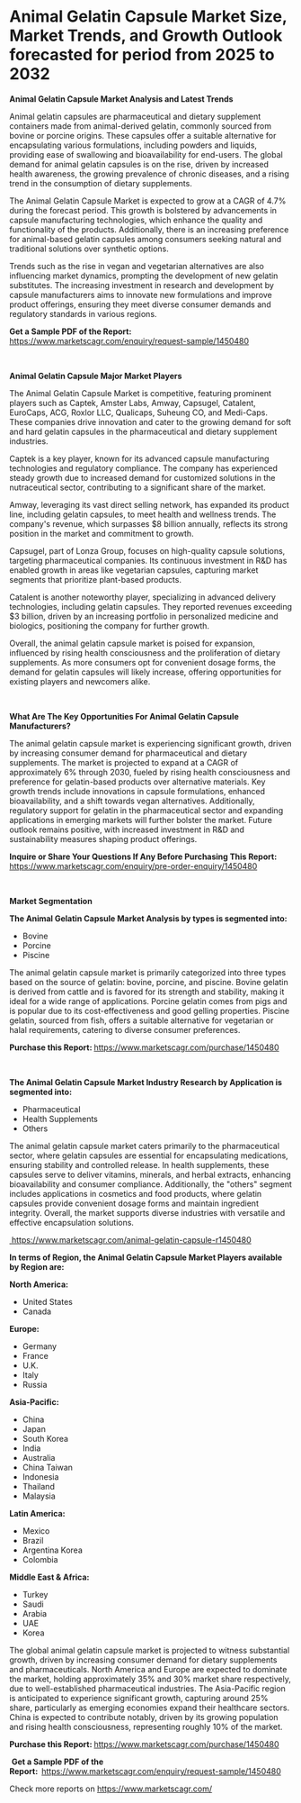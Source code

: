 <p><h1>Animal Gelatin Capsule Market Size, Market Trends, and Growth Outlook forecasted for period from 2025 to 2032</h1></p><p><strong>Animal Gelatin Capsule Market Analysis and Latest Trends</strong></p>
<p><p>Animal gelatin capsules are pharmaceutical and dietary supplement containers made from animal-derived gelatin, commonly sourced from bovine or porcine origins. These capsules offer a suitable alternative for encapsulating various formulations, including powders and liquids, providing ease of swallowing and bioavailability for end-users. The global demand for animal gelatin capsules is on the rise, driven by increased health awareness, the growing prevalence of chronic diseases, and a rising trend in the consumption of dietary supplements.</p><p>The Animal Gelatin Capsule Market is expected to grow at a CAGR of 4.7% during the forecast period. This growth is bolstered by advancements in capsule manufacturing technologies, which enhance the quality and functionality of the products. Additionally, there is an increasing preference for animal-based gelatin capsules among consumers seeking natural and traditional solutions over synthetic options. </p><p>Trends such as the rise in vegan and vegetarian alternatives are also influencing market dynamics, prompting the development of new gelatin substitutes. The increasing investment in research and development by capsule manufacturers aims to innovate new formulations and improve product offerings, ensuring they meet diverse consumer demands and regulatory standards in various regions.</p></p>
<p><strong>Get a Sample PDF of the Report:&nbsp;</strong> <a href="https://www.marketscagr.com/enquiry/request-sample/1450480?utm_campaign=1126&utm_medium=2&utm_source=Github&utm_content=ia&utm_term=09032025&utm_id=animal-gelatin-capsule">https://www.marketscagr.com/enquiry/request-sample/1450480</a></p>
<p>&nbsp;</p>
<p><strong>Animal Gelatin Capsule Major Market Players</strong></p>
<p><p>The Animal Gelatin Capsule Market is competitive, featuring prominent players such as Captek, Amster Labs, Amway, Capsugel, Catalent, EuroCaps, ACG, Roxlor LLC, Qualicaps, Suheung CO, and Medi-Caps. These companies drive innovation and cater to the growing demand for soft and hard gelatin capsules in the pharmaceutical and dietary supplement industries.</p><p>Captek is a key player, known for its advanced capsule manufacturing technologies and regulatory compliance. The company has experienced steady growth due to increased demand for customized solutions in the nutraceutical sector, contributing to a significant share of the market.</p><p>Amway, leveraging its vast direct selling network, has expanded its product line, including gelatin capsules, to meet health and wellness trends. The company's revenue, which surpasses $8 billion annually, reflects its strong position in the market and commitment to growth.</p><p>Capsugel, part of Lonza Group, focuses on high-quality capsule solutions, targeting pharmaceutical companies. Its continuous investment in R&D has enabled growth in areas like vegetarian capsules, capturing market segments that prioritize plant-based products.</p><p>Catalent is another noteworthy player, specializing in advanced delivery technologies, including gelatin capsules. They reported revenues exceeding $3 billion, driven by an increasing portfolio in personalized medicine and biologics, positioning the company for further growth.</p><p>Overall, the animal gelatin capsule market is poised for expansion, influenced by rising health consciousness and the proliferation of dietary supplements. As more consumers opt for convenient dosage forms, the demand for gelatin capsules will likely increase, offering opportunities for existing players and newcomers alike.</p></p>
<p>&nbsp;</p>
<p><strong>What Are The Key Opportunities For Animal Gelatin Capsule Manufacturers?</strong></p>
<p><p>The animal gelatin capsule market is experiencing significant growth, driven by increasing consumer demand for pharmaceutical and dietary supplements. The market is projected to expand at a CAGR of approximately 6% through 2030, fueled by rising health consciousness and preference for gelatin-based products over alternative materials. Key growth trends include innovations in capsule formulations, enhanced bioavailability, and a shift towards vegan alternatives. Additionally, regulatory support for gelatin in the pharmaceutical sector and expanding applications in emerging markets will further bolster the market. Future outlook remains positive, with increased investment in R&D and sustainability measures shaping product offerings.</p></p>
<p><strong>Inquire or Share Your Questions If Any Before Purchasing This Report:</strong> <a href="https://www.marketscagr.com/enquiry/pre-order-enquiry/1450480?utm_campaign=1126&utm_medium=2&utm_source=Github&utm_content=ia&utm_term=09032025&utm_id=animal-gelatin-capsule">https://www.marketscagr.com/enquiry/pre-order-enquiry/1450480</a></p>
<p>&nbsp;</p>
<p><strong>Market Segmentation</strong></p>
<p><strong>The Animal Gelatin Capsule Market Analysis by types is segmented into:</strong></p>
<p><ul><li>Bovine</li><li>Porcine</li><li>Piscine</li></ul></p>
<p><p>The animal gelatin capsule market is primarily categorized into three types based on the source of gelatin: bovine, porcine, and piscine. Bovine gelatin is derived from cattle and is favored for its strength and stability, making it ideal for a wide range of applications. Porcine gelatin comes from pigs and is popular due to its cost-effectiveness and good gelling properties. Piscine gelatin, sourced from fish, offers a suitable alternative for vegetarian or halal requirements, catering to diverse consumer preferences.</p></p>
<p><strong>Purchase this Report:&nbsp;</strong><a href="https://www.marketscagr.com/purchase/1450480?utm_campaign=1126&utm_medium=2&utm_source=Github&utm_content=ia&utm_term=09032025&utm_id=animal-gelatin-capsule">https://www.marketscagr.com/purchase/1450480</a></p>
<p>&nbsp;</p>
<p><strong>The Animal Gelatin Capsule Market Industry Research by Application is segmented into:</strong></p>
<p><ul><li>Pharmaceutical</li><li>Health Supplements</li><li>Others</li></ul></p>
<p><p>The animal gelatin capsule market caters primarily to the pharmaceutical sector, where gelatin capsules are essential for encapsulating medications, ensuring stability and controlled release. In health supplements, these capsules serve to deliver vitamins, minerals, and herbal extracts, enhancing bioavailability and consumer compliance. Additionally, the "others" segment includes applications in cosmetics and food products, where gelatin capsules provide convenient dosage forms and maintain ingredient integrity. Overall, the market supports diverse industries with versatile and effective encapsulation solutions.</p></p>
<p><a href="https://www.marketscagr.com/animal-gelatin-capsule-r1450480?utm_campaign=1126&utm_medium=2&utm_source=Github&utm_content=ia&utm_term=09032025&utm_id=animal-gelatin-capsule">&nbsp;https://www.marketscagr.com/animal-gelatin-capsule-r1450480</a></p>
<p><strong>In terms of Region, the Animal Gelatin Capsule Market Players available by Region are:</strong></p>
<p>
    <p> <strong> North America: </strong>
        <ul>
            <li>United States</li>
            <li>Canada</li>
        </ul>
        </p> 
    <p> <strong> Europe: </strong>
        <ul>
            <li>Germany</li>
            <li>France</li>
            <li>U.K.</li>
            <li>Italy</li>
            <li>Russia</li>
        </ul>
        </p> 
    <p> <strong> Asia-Pacific: </strong>
        <ul>
            <li>China</li>
            <li>Japan</li>
            <li>South Korea</li>
            <li>India</li>
            <li>Australia</li>
            <li>China Taiwan</li>
            <li>Indonesia</li>
            <li>Thailand</li>
            <li>Malaysia</li>
        </ul>
        </p> 
    <p> <strong> Latin America: </strong>
        <ul>
            <li>Mexico</li>
            <li>Brazil</li>
            <li>Argentina Korea</li>
            <li>Colombia</li>
        </ul>
        </p> 
    <p> <strong> Middle East & Africa: </strong>
        <ul>
            <li>Turkey</li>
            <li>Saudi</li>
            <li>Arabia</li>
            <li>UAE</li>
            <li>Korea</li>
        </ul>
    </p>
    </p>
<p><p>The global animal gelatin capsule market is projected to witness substantial growth, driven by increasing consumer demand for dietary supplements and pharmaceuticals. North America and Europe are expected to dominate the market, holding approximately 35% and 30% market share respectively, due to well-established pharmaceutical industries. The Asia-Pacific region is anticipated to experience significant growth, capturing around 25% share, particularly as emerging economies expand their healthcare sectors. China is expected to contribute notably, driven by its growing population and rising health consciousness, representing roughly 10% of the market.</p></p>
<p><strong>Purchase this Report: </strong><a href="https://www.marketscagr.com/purchase/1450480?utm_campaign=1126&utm_medium=2&utm_source=Github&utm_content=ia&utm_term=09032025&utm_id=animal-gelatin-capsule">https://www.marketscagr.com/purchase/1450480</a></p>
<p>&nbsp;<strong>Get a Sample PDF of the Report:&nbsp;&nbsp;</strong><a href="https://www.marketscagr.com/enquiry/request-sample/1450480?utm_campaign=1126&utm_medium=2&utm_source=Github&utm_content=ia&utm_term=09032025&utm_id=animal-gelatin-capsule">https://www.marketscagr.com/enquiry/request-sample/1450480</a></p>
<p><strong></strong></p>
<p>Check more reports on <a href="https://www.marketscagr.com/?utm_campaign=1126&utm_medium=2&utm_source=Github&utm_content=ia&utm_term=09032025&utm_id=animal-gelatin-capsule">https://www.marketscagr.com/</a></p>